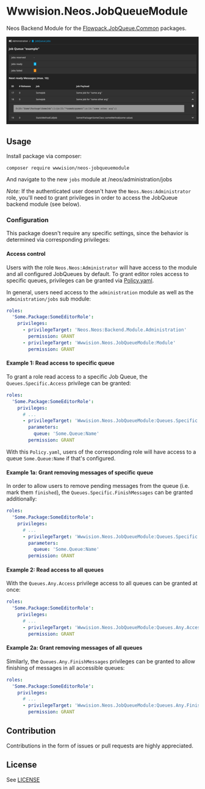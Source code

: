 # Wwwision.Neos.JobQueueModule

Neos Backend Module for the [Flowpack.JobQueue.Common](https://github.com/Flowpack/jobqueue-common) packages.

![](screenshot_module.png "JobQueue Management module")

## Usage

Install package via composer:

    composer require wwwision/neos-jobqueuemodule

And navigate to the new `jobs` module at /neos/administration/jobs

*Note:* If the authenticated user doesn't have the `Neos.Neos:Administrator` role, you'll need to grant privileges
in order to access the JobQueue backend module (see below).

### Configuration

This package doesn't require any specific settings, since the behavior is determined via corresponding privileges:

#### Access control

Users with the role `Neos.Neos:Administrator` will have access to the module and all configured JobQueues by default.
To grant editor roles access to specific queues, privileges can be granted via [Policy.yaml](https://flowframework.readthedocs.io/en/stable/TheDefinitiveGuide/PartIII/Security.html#defining-privileges-policies).

In general, users need access to the `administration` module as well as the `administration/jobs` sub module:

```yaml
roles:
  'Some.Package:SomeEditorRole':
    privileges:
      - privilegeTarget: 'Neos.Neos:Backend.Module.Administration'
        permission: GRANT
      - privilegeTarget: 'Wwwision.Neos.JobQueueModule:Module'
        permission: GRANT
```

#### Example 1: Read access to specific queue

To grant a role read access to a specific Job Queue, the `Queues.Specific.Access` privilege can be granted:

```yaml
roles:
  'Some.Package:SomeEditorRole':
    privileges:
      # ...
      - privilegeTarget: 'Wwwision.Neos.JobQueueModule:Queues.Specific.Access'
        parameters:
          queue: 'Some.Queue:Name'
        permission: GRANT
```

With this `Policy.yaml`, users of the corresponding role will have access to a queue `Some.Queue:Name` if that's configured.

#### Example 1a: Grant removing messages of specific queue

In order to allow users to remove pending messages from the queue (i.e. mark them `finished`), the `Queues.Specific.FinishMessages`
can be granted additionally:

```yaml
roles:
  'Some.Package:SomeEditorRole':
    privileges:
      # ...
      - privilegeTarget: 'Wwwision.Neos.JobQueueModule:Queues.Specific.FinishMessages'
        parameters:
          queue: 'Some.Queue:Name'
        permission: GRANT
```

#### Example 2: Read access to all queues

With the `Queues.Any.Access` privilege access to all queues can be granted at once:

```yaml
roles:
  'Some.Package:SomeEditorRole':
    privileges:
      # ...
      - privilegeTarget: 'Wwwision.Neos.JobQueueModule:Queues.Any.Access'
        permission: GRANT
```

#### Example 2a: Grant removing messages of all queues

Similarly, the `Queues.Any.FinishMessages` privileges can be granted to allow finishing of messages in
all accessible queues:

```yaml
roles:
  'Some.Package:SomeEditorRole':
    privileges:
      # ...
      - privilegeTarget: 'Wwwision.Neos.JobQueueModule:Queues.Any.FinishMessages'
        permission: GRANT
```

## Contribution

Contributions in the form of issues or pull requests are highly appreciated.

## License

See [LICENSE](./LICENSE)
